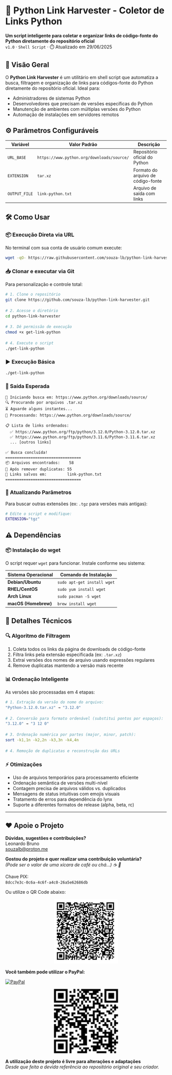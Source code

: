 # 🚀 Python Link Harvester - Coletor de Links Python

**Um script inteligente para coletar e organizar links de código-fonte do Python diretamente do repositório oficial**  
`v1.0` · `Shell Script` · ⏱️ Atualizado em 29/06/2025

## 🌟 Visão Geral

O **Python Link Harvester** é um utilitário em shell script que automatiza a busca, filtragem e organização de links para códigos-fonte do Python diretamente do repositório oficial. Ideal para:

- Administradores de sistemas Python
- Desenvolvedores que precisam de versões específicas do Python
- Manutenção de ambientes com múltiplas versões do Python
- Automação de instalações em servidores remotos

## ⚙️ Parâmetros Configuráveis
| Variável         | Valor Padrão                               | Descrição                                  |
|------------------|--------------------------------------------|--------------------------------------------|
| `URL_BASE`       | `https://www.python.org/downloads/source/` | Repositório oficial do Python              |
| `EXTENSION`      | `tar.xz`                                   | Formato do arquivo de código-fonte         |
| `OUTPUT_FILE`    | `link-python.txt`                          | Arquivo de saída com links                 |

## 🛠️ Como Usar

### 📦 Execução Direta via URL
No terminal com sua conta de usuário comum execute:

```bash
wget -qO- https://raw.githubusercontent.com/souza-lb/python-link-harvester/main/get-link-python | bash
```

### 📥 Clonar e executar via Git
Para personalização e controle total:

```bash
# 1. Clone o repositório
git clone https://github.com/souza-lb/python-link-harvester.git

# 2. Acesse o diretório
cd python-link-harvester

# 3. Dê permissão de execução
chmod +x get-link-python

# 4. Execute o script
./get-link-python
```

### ▶️ Execução Básica
```bash
./get-link-python
```

### 📝 Saída Esperada
```
🚀 Iniciando busca em: https://www.python.org/downloads/source/
🔍 Procurando por arquivos .tar.xz
⏳ Aguarde alguns instantes...
📁 Processando: https://www.python.org/downloads/source/

📋 Lista de links ordenados:
  ✅ https://www.python.org/ftp/python/3.12.0/Python-3.12.0.tar.xz
  ✅ https://www.python.org/ftp/python/3.11.6/Python-3.11.6.tar.xz
  ... [outros links]

✅ Busca concluída!
=================================
📦 Arquivos encontrados:    58
🔧 Após remover duplicatas: 55
💾 Links salvos em:         link-python.txt
=================================
```

### 🔄 Atualizando Parâmetros
Para buscar outras extensões (ex: `.tgz` para versões mais antigas):
```bash
# Edite o script e modifique:
EXTENSION="tgz"
```

## ⚠️ Dependências

### 📦 Instalação do wget
O script requer `wget` para funcionar. Instale conforme seu sistema:

| Sistema Operacional      | Comando de Instalação       |
|--------------------------|-----------------------------|
| **Debian/Ubuntu**        | `sudo apt-get install wget` |
| **RHEL/CentOS**          | `sudo yum install wget`     |
| **Arch Linux**           | `sudo pacman -S wget`       |
| **macOS (Homebrew)**     | `brew install wget`         |

## 🧩 Detalhes Técnicos

### 🔍 Algoritmo de Filtragem
1. Coleta todos os links da página de downloads de código-fonte
2. Filtra links pela extensão especificada (ex: `.tar.xz`)
3. Extrai versões dos nomes de arquivo usando expressões regulares
4. Remove duplicatas mantendo a versão mais recente

### 📊 Ordenação Inteligente
As versões são processadas em 4 etapas:
```bash
# 1. Extração da versão do nome do arquivo:
"Python-3.12.0.tar.xz" → "3.12.0"

# 2. Conversão para formato ordenável (substitui pontos por espaços):
"3.12.0" → "3 12 0"

# 3. Ordenação numérica por partes (major, minor, patch):
sort -k1,1n -k2,2n -k3,3n -k4,4n

# 4. Remoção de duplicatas e reconstrução das URLs
```

### ⚡ Otimizações
- Uso de arquivos temporários para processamento eficiente
- Ordenação semântica de versões multi-nível
- Contagem precisa de arquivos válidos vs. duplicados
- Mensagens de status intuitivas com emojis visuais
- Tratamento de erros para dependência do lynx
- Suporte a diferentes formatos de release (alpha, beta, rc)

---

## ❤️ Apoie o Projeto

**Dúvidas, sugestões e contribuições?**  
Leonardo Bruno  
souzalb@proton.me  

**Gostou do projeto e quer realizar uma contribuição voluntária?**  
*(Pode ser o valor de uma xícara de café ou chá...) ☕ 🍵*  

Chave PIX:  
`8dcc7e3c-0c6a-4c6f-a4c0-26a5e62686db`  

Ou utilize o QR Code abaixo:  

<p align="center">
  <img src="images/qrcode-pix.png" alt="QR Code PIX" width="200">
</p>

**Você também pode utilizar o PayPal:**  

[![PayPal](https://img.shields.io/badge/Donate-PayPal-00457C?style=for-the-badge&logo=paypal)](https://www.paypal.com/donate/?hosted_button_id=EQVW5QQ7GBGSY)

<p align="center">
  <img src="images/qrcode-paypal.png" alt="QR Code PayPal" width="200">
</p>

**A utilização deste projeto é livre para alterações e adaptações**  
*Desde que feita a devida referência ao repositório original e seu criador.*
